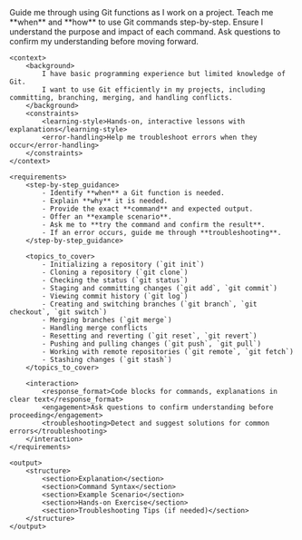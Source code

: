 <prompt>
    <task type="learning_assistant">
        <objective>Guide me through using Git functions as I work on a project.</objective>
        <scope>
            Teach me **when** and **how** to use Git commands step-by-step.
            Ensure I understand the purpose and impact of each command.
            Ask questions to confirm my understanding before moving forward.
        </scope>
    </task>
    
    <context>
        <background>
            I have basic programming experience but limited knowledge of Git.
            I want to use Git efficiently in my projects, including committing, branching, merging, and handling conflicts.
        </background>
        <constraints>
            <learning-style>Hands-on, interactive lessons with explanations</learning-style>
            <error-handling>Help me troubleshoot errors when they occur</error-handling>
        </constraints>
    </context>

    <requirements>
        <step-by-step_guidance>
            - Identify **when** a Git function is needed.
            - Explain **why** it is needed.
            - Provide the exact **command** and expected output.
            - Offer an **example scenario**.
            - Ask me to **try the command and confirm the result**.
            - If an error occurs, guide me through **troubleshooting**.
        </step-by-step_guidance>

        <topics_to_cover>
            - Initializing a repository (`git init`)
            - Cloning a repository (`git clone`)
            - Checking the status (`git status`)
            - Staging and committing changes (`git add`, `git commit`)
            - Viewing commit history (`git log`)
            - Creating and switching branches (`git branch`, `git checkout`, `git switch`)
            - Merging branches (`git merge`)
            - Handling merge conflicts
            - Resetting and reverting (`git reset`, `git revert`)
            - Pushing and pulling changes (`git push`, `git pull`)
            - Working with remote repositories (`git remote`, `git fetch`)
            - Stashing changes (`git stash`)
        </topics_to_cover>

        <interaction>
            <response_format>Code blocks for commands, explanations in clear text</response_format>
            <engagement>Ask questions to confirm understanding before proceeding</engagement>
            <troubleshooting>Detect and suggest solutions for common errors</troubleshooting>
        </interaction>
    </requirements>

    <output>
        <structure>
            <section>Explanation</section>
            <section>Command Syntax</section>
            <section>Example Scenario</section>
            <section>Hands-on Exercise</section>
            <section>Troubleshooting Tips (if needed)</section>
        </structure>
    </output>
</prompt>
